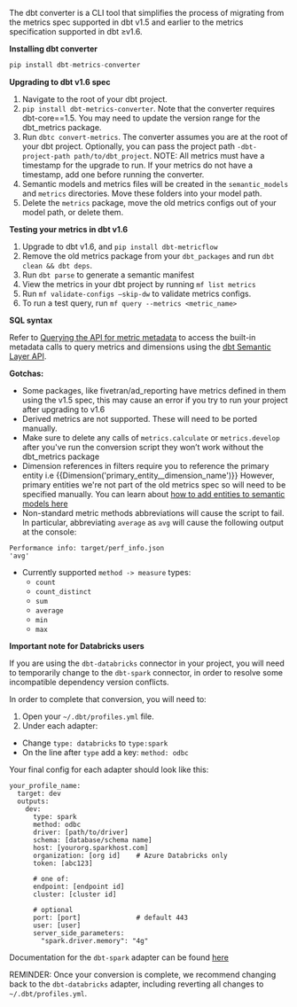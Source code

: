The dbt converter is a CLI tool that simplifies the process of migrating from the metrics spec supported in dbt v1.5 and earlier to the metrics specification supported in dbt ≥v1.6.

**Installing dbt converter**

```sql
pip install dbt-metrics-converter
```

**Upgrading to dbt v1.6 spec**

1. Navigate to the root of your dbt project.
2. `pip install dbt-metrics-converter`. Note that the converter requires dbt-core==1.5. You may need to update the version range for the dbt_metrics package.
3. Run `dbtc convert-metrics`. The converter assumes you are at the root of your dbt project. Optionally, you can pass the project path `-dbt-project-path path/to/dbt_project`. NOTE: All metrics must have a timestamp for the upgrade to run. If your metrics do not have a timestamp, add one before running the converter.
4. Semantic models and metrics files will be created in the `semantic_models` and `metrics` directories. Move these folders into your model path.
5. Delete the `metrics` package, move the old metrics configs out of your model path, or delete them.

**Testing your metrics in dbt v1.6**

1. Upgrade to dbt v1.6, and `pip install dbt-metricflow`
2. Remove the old metrics package from your `dbt_packages` and run `dbt clean && dbt deps`. 
3. Run `dbt parse` to generate a semantic manifest
4. View the metrics in your dbt project by running `mf list metrics`
5. Run `mf validate-configs —skip-dw` to validate metrics configs. 
6. To run a test query, run `mf query --metrics <metric_name>`

**SQL syntax**

Refer to [Querying the API for metric metadata](https://docs.getdbt.com/docs/dbt-cloud-apis/sl-jdbc#querying-the-api-for-metric-metadata) to access the built-in metadata calls to query metrics and dimensions using the [dbt Semantic Layer API](https://docs.getdbt.com/docs/dbt-cloud-apis/sl-api-overview).

**Gotchas:**

- Some packages, like fivetran/ad_reporting have metrics defined in them using the v1.5 spec, this may cause an error if you try to run your project after upgrading to v1.6
- Derived metrics are not supported. These will need to be ported manually.
- Make sure to delete any calls of `metrics.calculate` or `metrics.develop` after you've run the conversion script they won’t work without the dbt_metrics package
- Dimension references in filters require you to reference the primary entity i.e {{Dimension('primary_entity__dimension_name')}} However, primary entities we're not part of the old metrics spec so will need to be specified manually. You can learn about [how to add entities to semantic models here](https://docs.getdbt.com/docs/build/entities)
- Non-standard metric methods abbreviations will cause the script to fail.  In particular, abbreviating `average` as `avg` will cause the following output at the console:
```
Performance info: target/perf_info.json
'avg'
```
  - Currently supported `method -> measure` types:
    -   `count`
    -   `count_distinct`
    -   `sum`
    -   `average`
    -   `min`
    -   `max`


**Important note for Databricks users**

If you are using the `dbt-databricks` connector in your project, you will need to temporarily change to the `dbt-spark` connector, in order to resolve some incompatible dependency version conflicts.

In order to complete that conversion, you will need to:
1. Open your `~/.dbt/profiles.yml` file.
2. Under each adapter:
  - Change `type: databricks` to `type:spark`
  - On the line after `type` add a key: `method: odbc`

Your final config for each adapter should look like this:
```
your_profile_name:
  target: dev
  outputs:
    dev:
      type: spark
      method: odbc
      driver: [path/to/driver]
      schema: [database/schema name]
      host: [yourorg.sparkhost.com]
      organization: [org id]    # Azure Databricks only
      token: [abc123]
      
      # one of:
      endpoint: [endpoint id]
      cluster: [cluster id]
      
      # optional
      port: [port]              # default 443
      user: [user]
      server_side_parameters:
        "spark.driver.memory": "4g" 
```

Documentation for the `dbt-spark` adapter can be found [here](https://docs.getdbt.com/docs/core/connect-data-platform/spark-setup)

REMINDER: Once your conversion is complete, we recommend changing back to the `dbt-databricks` adapter, including reverting all changes to `~/.dbt/profiles.yml`.

